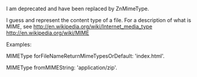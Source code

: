 I am deprecated and have been replaced by ZnMimeType.I guess and represent the content type of a file. For a description of what is MIME, seehttp://en.wikipedia.org/wiki/Internet_media_typehttp://en.wikipedia.org/wiki/MIMEExamples:MIMEType forFileNameReturnMimeTypesOrDefault: 'index.html'.MIMEType fromMIMEString: 'application/zip'.